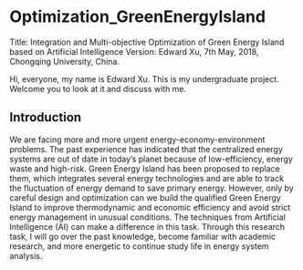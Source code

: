 # Optimization_GreenEnergyIsland
Title: Integration and Multi-objective Optimization of Green Energy Island based on Artificial Intelligence
Version: Edward Xu, 7th May, 2018, Chongqing University, China.

Hi, everyone, my name is Edward Xu. This is my undergraduate project. Welcome you to look at it and discuss with me.

## Introduction
We are facing more and more urgent energy-economy-environment problems. The past experience has indicated that the centralized energy systems are out of date in today’s planet because of low-efficiency, energy waste and high-risk. Green Energy Island has been proposed to replace them, which integrates several energy technologies and are able to track the fluctuation of energy demand to save primary energy. However, only by careful design and optimization can we build the qualified Green Energy Island to improve thermodynamic and economic efficiency and avoid strict energy management in unusual conditions. The techniques from Artificial Intelligence (AI) can make a difference in this task. Through this research task, I will go over the past knowledge, become familiar with academic research, and more energetic to continue study life in energy system analysis.
